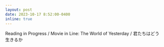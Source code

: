 ```yaml
---
layout: post
date: 2023-10-17 8:52:00-0400
inline: true
---
```


Reading in Progress / Movie in Line: The World of Yesterday / 君たちはどう生きるか
